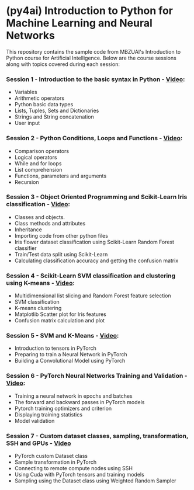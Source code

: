 # (py4ai) Introduction to Python for Machine Learning and Neural Networks 
This repository contains the sample code from MBZUAI's Introduction to Python course for Artificial Intelligence. Below are the course sessions along with topics covered during each session: 

### Session 1 - Introduction to the basic syntax in Python - [Video](https://web.microsoftstream.com/video/bed2da75-6773-438f-a36c-e6428a8348cc):
- Variables
- Arithmetic operators
- Python basic data types
- Lists, Tuples, Sets and Dictionaries
- Strings and String concatenation
- User input

### Session 2 - Python Conditions, Loops and Functions - [Video](https://web.microsoftstream.com/video/b2d9027b-c497-457b-ba08-5722b123fa69):
- Comparison operators
- Logical operators
- While and for loops
- List comprehension
- Functions, parameters and arguments
- Recursion

### Session 3 - Object Oriented Programming and Scikit-Learn Iris classification - [Video](https://web.microsoftstream.com/video/d7857075-4a1c-480d-af2e-2128f3b244fe):
- Classes and objects.
- Class methods and attributes
- Inheritance
- Importing code from other python files
- Iris flower dataset classification using Scikit-Learn Random Forest classifier
- Train/Test data split using Scikit-Learn
- Calculating classification accuracy and getting the confusion matrix

### Session 4 - Scikit-Learn SVM classification and clustering using K-means - [Video](https://web.microsoftstream.com/video/ce43fd0c-442a-4547-b28b-5391bc403a78):
- Multidimensional list slicing and Random Forest feature selection
- SVM classification
- K-means clustering
- Matplotlib Scatter plot for Iris features
- Confusion matrix calculation and plot

### Session 5 - SVM and K-Means - [Video](https://web.microsoftstream.com/video/41aabcd2-63a3-4f28-975a-26817efc370c):
- Introduction to tensors in PyTorch
- Preparing to train a Neural Network in PyTorch
- Building a Convolutional Model using PyTorch

### Session 6 - PyTorch Neural Networks Training and Validation - [Video](https://web.microsoftstream.com/video/d0311242-4186-4725-b242-d558634ca0c5):
- Training a neural network in epochs and batches
- The forward and backward passes in PyTorch models
- Pytorch training optimizers and criterion
- Displaying training statistics
- Model validation

### Session 7 - Custom dataset classes, sampling, transformation, SSH and GPUs  - [Video](https://web.microsoftstream.com/video/53b89787-1ddf-43d0-a605-c52ca47e69c6)
- PyTorch custom Dataset class
- Sample transformation in PyTorch
- Connecting to remote compute nodes using SSH
- Using Cuda with PyTorch tensors and training models
- Sampling using the Dataset class using Weighted Random Sampler
